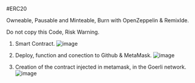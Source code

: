 #ERC20

Owneable, Pausable and Minteable, Burn with OpenZeppelin & RemixIde.

Do not copy this Code, Risk Warning.

  1. Smart Contract.
![image](https://user-images.githubusercontent.com/42863568/200575272-9a754679-5984-4278-b68d-61eca6107032.png)

  2. Deploy, function and conection to Github & MetaMask.
![image](https://user-images.githubusercontent.com/42863568/200577025-0e4223d2-c784-4baf-b8b0-6283caa3f0e3.png)

  3. Creation of the contract injected in metamask, in the Goerli network.
  ![image](https://user-images.githubusercontent.com/42863568/200579942-f21127f0-f41a-41fe-a95b-9c3f4ea6a047.png)
